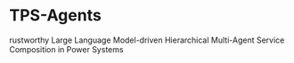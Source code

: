 # TPS-Agents
rustworthy Large Language Model-driven Hierarchical Multi-Agent Service Composition in Power Systems
